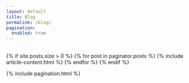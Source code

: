 ```yaml
---
layout: default
title: Blog
permalink: /blog/
pagination:
  enabled: true
---
```


<div class="container">
	<br>
	<div class="row">
		<div class="col col-12">
			<div class="container__inner">
				<div class="contaniner__inner-box">
					<div class="row grid">
						{% if site.posts.size > 0 %}
						{% for post in paginator.posts %}
						{% include article-content.html %}
						{% endfor %}
						{% endif %}
					</div>
				</div>
			</div>
		</div>
	</div>
</div>

{% include pagination.html %}
